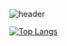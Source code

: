 ![header](https://capsule-render.vercel.app/api?type=waving&color=gradient&height=256&section=header&text=hello!&fontSize=75&animation=fadeIn&fontAlignY=38)

[![Top Langs](https://github-readme-stats.vercel.app/api/top-langs/?kazaxx=anuraghazra&layout=compact)](https://github.com/anuraghazra/github-readme-stats)